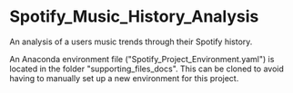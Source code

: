 # Spotify_Music_History_Analysis
 An analysis of a users music trends through their Spotify history.

 An Anaconda environment file ("Spotify_Project_Environment.yaml") is located in the folder "supporting_files_docs".
     This can be cloned to avoid having to manually set up a new environment for this project.
